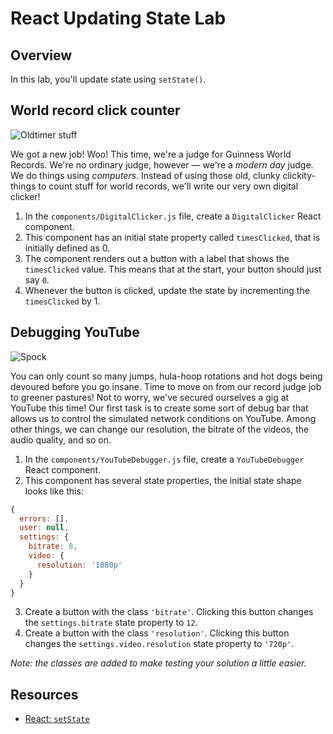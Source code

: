 # React Updating State Lab

## Overview

In this lab, you'll update  state using `setState()`. 

## World record click counter
![Oldtimer stuff](http://il5.picdn.net/shutterstock/videos/15633112/thumb/1.jpg)

We got a new job! Woo! This time, we're a judge for Guinness World Records. We're no ordinary judge, however — we're a _modern day_ judge. We do things using _computers_. Instead of using those old, clunky clickity-things to count stuff for world records, we'll write our very own digital clicker!

1. In the `components/DigitalClicker.js` file, create a `DigitalClicker` React component.
2. This component has an initial state property called `timesClicked`, that is initially defined as 0.
3. The component renders out a button with a label that shows the `timesClicked` value. This means that at the start, your button should just say `0`.
4. Whenever the button is clicked, update the state by incrementing the `timesClicked` by 1.


## Debugging YouTube
![Spock](https://media.giphy.com/media/fECTyvPYevOHC/giphy.gif)

You can only count so many jumps, hula-hoop rotations and hot dogs being devoured before you go insane. Time to move on from our record judge job to greener pastures! Not to worry, we've secured ourselves a gig at YouTube this time! Our first task is to create some sort of debug bar that allows us to control the simulated network conditions on YouTube. Among other things, we can change our resolution, the bitrate of the videos, the audio quality, and so on.

1. In the `components/YouTubeDebugger.js` file, create a `YouTubeDebugger` React component.
2. This component has several state properties, the initial state shape looks like this:

```js
{
  errors: [],
  user: null,
  settings: {
    bitrate: 8,
    video: {
      resolution: '1080p'
    }
  }
}
```

3. Create a button with the class `'bitrate'`. Clicking this button changes the `settings.bitrate` state property to `12`.
4. Create a button with the class `'resolution'`. Clicking this button changes the `settings.video.resolution` state property to `'720p'`.

_Note: the classes are added to make testing your solution a little easier._

## Resources
- [React: `setState`](https://facebook.github.io/react/docs/component-api.html#setstate)
